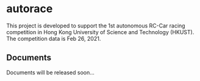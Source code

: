 # autorace
This project is developed to support the 1st autonomous RC-Car racing competition in Hong Kong University of Science and Technology (HKUST). The competition data is Feb 26, 2021.

## Documents
Documents will be released soon...